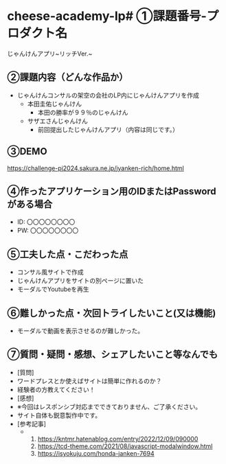 # cheese-academy-lp# ①課題番号-プロダクト名

じゃんけんアプリ~リッチVer.~

## ②課題内容（どんな作品か）

- じゃんけんコンサルの架空の会社のLP内にじゃんけんアプリを作成
  - 本田圭佑じゃんけん
    - 本田の勝率が９９％のじゃんけん 
  - サザエさんじゃんけん
    - 前回提出したじゃんけんアプリ（内容は同じです。）

## ③DEMO

https://challenge-pj2024.sakura.ne.jp/jyanken-rich/home.html

## ④作ったアプリケーション用のIDまたはPasswordがある場合

- ID: 〇〇〇〇〇〇〇〇
- PW: 〇〇〇〇〇〇〇〇

## ⑤工夫した点・こだわった点

- コンサル風サイトで作成
- じゃんけんアプリをサイトの別ページに置いた
- モーダルでYoutubeを再生

## ⑥難しかった点・次回トライしたいこと(又は機能)

- モーダルで動画を表示させるのが難しかった。

## ⑦質問・疑問・感想、シェアしたいこと等なんでも

- [質問]
- ワードプレスとか使えばサイトは簡単に作れるのか？
- 経験者の方教えてください！
- [感想]
- ※今回はレスポンシブ対応までできておりません、ご了承ください。
- サイト自体も鋭意製作中です。
- [参考記事]
  - 1. https://kntmr.hatenablog.com/entry/2022/12/09/090000
    2. https://tcd-theme.com/2021/08/javascript-modalwindow.html
    3. https://isyokuju.com/honda-janken-7694

